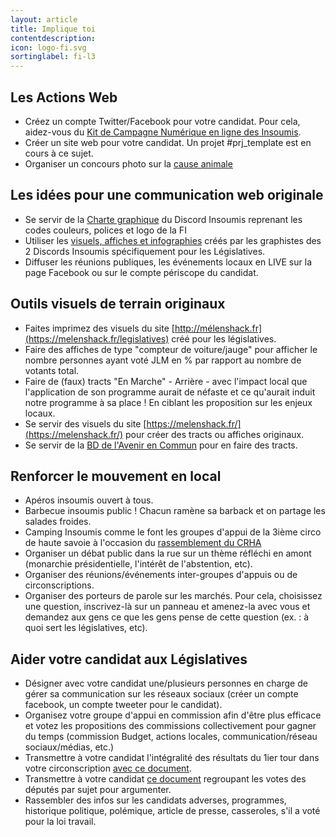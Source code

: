 ```yaml
---
layout: article
title: Implique toi
contentdescription:
icon: logo-fi.svg
sortinglabel: fi-l3
---
```


## Les Actions Web
- Créez un compte Twitter/Facebook pour votre candidat. Pour cela, aidez-vous du [Kit de Campagne Numérique en ligne des Insoumis](/).
- Créer un site web pour votre candidat. Un projet #prj_template est en cours à ce sujet.
- Organiser un concours photo sur la [cause animale](https://www.melenchatsmelenchiens.fr/)

## Les idées pour une communication web originale
- Se servir de la [Charte graphique](https://docs.google.com/spreadsheets/d/110ddC6TdLDh96p0fCAM9KVygDpO7QdjUWNthfzssV_Y/edit#gid=1964166180) du Discord Insoumis reprenant les codes couleurs, polices et logo de la FI
- Utiliser les [visuels, affiches et infographies](https://melenshack.fr/legislatives) créés par les graphistes des 2 Discords Insoumis spécifiquement pour les Législatives.
- Diffuser les réunions publiques, les événements locaux en LIVE sur la page Facebook ou sur le compte périscope du candidat.

## Outils visuels de terrain originaux
- Faites imprimez des visuels du site [http://mélenshack.fr](https://melenshack.fr/legislatives) créé pour les législatives.
- Faire des affiches de type "compteur de voiture/jauge" pour afficher le nombre personnes ayant voté JLM en % par rapport au nombre de votants total.
- Faire de (faux) tracts "En Marche" - Arrière - avec l'impact local que l'application de son programme aurait de néfaste et ce qu'aurait induit notre programme à sa place ! En ciblant les proposition sur les enjeux locaux.
- Se servir des visuels du site [https://melenshack.fr/](https://melenshack.fr/) pour créer des tracts ou affiches originaux.
- Se servir de la [BD de l'Avenir en Commun](https://avenirencommun.fr/bd/) pour en faire des tracts.

## Renforcer le mouvement en local
- Apéros insoumis ouvert à tous.
- Barbecue insoumis public ! Chacun ramène sa barback et on partage les salades froides.
- Camping Insoumis comme le font les groupes d'appui de la 3ième circo de haute savoie à l'occasion du [rassemblement du CRHA](http://www.citoyens-resistants.fr/IMG/pdf/affiche_2017.pdf)
- Organiser un débat public dans la rue sur un thème réfléchi en amont (monarchie présidentielle, l'intérêt de l'abstention, etc).
- Organiser des réunions/événements inter-groupes d'appuis ou de circonscriptions.
- Organiser des porteurs de parole sur les marchés. Pour cela, choisissez une question, inscrivez-là sur un panneau et amenez-la avec vous et demandez aux gens ce que les gens pense de cette question (ex. : à quoi sert les législatives, etc).

## Aider votre candidat aux Législatives
- Désigner avec votre candidat une/plusieurs personnes en charge de gérer sa communication sur les réseaux sociaux (créer un compte facebook, un compte tweeter pour le candidat).
- Organisez votre groupe d'appui en commission afin d'être plus efficace et votez les propositions des commissions collectivement pour gagner du temps (commission Budget, actions locales, communication/réseau sociaux/médias, etc.)
- Transmettre à votre candidat l'intégralité des résultats du 1ier tour dans votre circonscription [avec ce document](https://drive.google.com/file/d/0B_9O1c4QM3X_WmgzYl9XeWNscGM/view).
- Transmettre à votre candidat [ce document](https://cdn.discordapp.com/attachments/308741470238670848/308741693417717761/Deputes_votes.xlsx) regroupant les votes des députés par sujet pour argumenter.
- Rassembler des infos sur les candidats adverses, programmes, historique politique, polémique, article de presse, casseroles, s'il a voté pour la loi travail.
